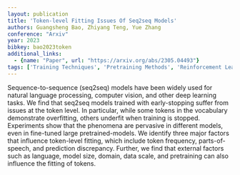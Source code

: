 ```yaml
---
layout: publication
title: 'Token-level Fitting Issues Of Seq2seq Models'
authors: Guangsheng Bao, Zhiyang Teng, Yue Zhang
conference: "Arxiv"
year: 2023
bibkey: bao2023token
additional_links:
  - {name: "Paper", url: "https://arxiv.org/abs/2305.04493"}
tags: ['Training Techniques', 'Pretraining Methods', 'Reinforcement Learning']
---
```

Sequence-to-sequence (seq2seq) models have been widely used for natural
language processing, computer vision, and other deep learning tasks. We find
that seq2seq models trained with early-stopping suffer from issues at the token
level. In particular, while some tokens in the vocabulary demonstrate
overfitting, others underfit when training is stopped. Experiments show that
the phenomena are pervasive in different models, even in fine-tuned large
pretrained-models. We identify three major factors that influence token-level
fitting, which include token frequency, parts-of-speech, and prediction
discrepancy. Further, we find that external factors such as language, model
size, domain, data scale, and pretraining can also influence the fitting of
tokens.
